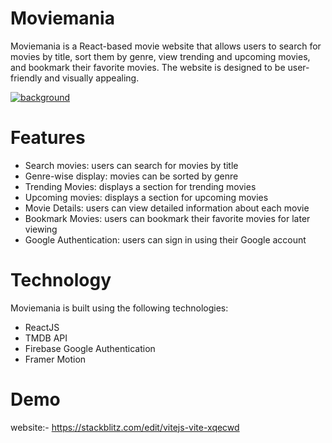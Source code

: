 # Moviemania
Moviemania is a React-based movie website that allows users to search for movies by title, sort them by genre, view trending and upcoming movies, and bookmark their favorite movies. The website is designed to be user-friendly and visually appealing.

[![background](./readme/bg.png)]()

# Features 

- Search movies: users can search for movies by title
- Genre-wise display: movies can be sorted by genre
- Trending Movies: displays a section for trending movies
- Upcoming movies: displays a section for upcoming movies
- Movie Details: users can view detailed information about each movie
- Bookmark Movies: users can bookmark their favorite movies for later viewing
- Google Authentication: users can sign in using their Google account

# Technology

Moviemania is built using the following technologies:

- ReactJS
- TMDB API
- Firebase Google Authentication
- Framer Motion

# Demo 

website:- https://stackblitz.com/edit/vitejs-vite-xqecwd

